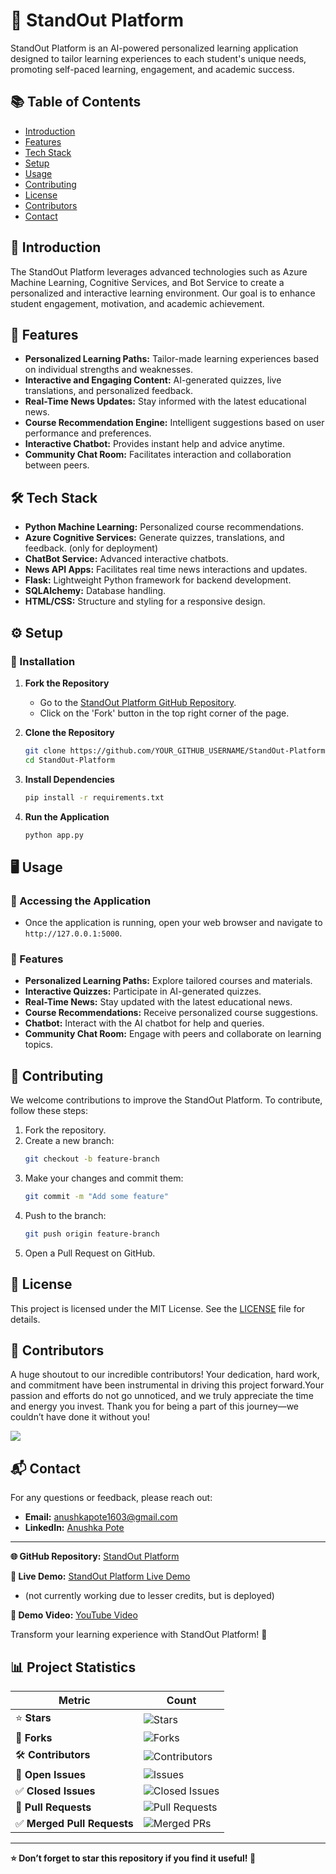 # 🌟 StandOut Platform

StandOut Platform is an AI-powered personalized learning application designed to tailor learning experiences to each student's unique needs, promoting self-paced learning, engagement, and academic success.

## 📚 Table of Contents
- [Introduction](#introduction)
- [Features](#features)
- [Tech Stack](#tech-stack)
- [Setup](#setup)
- [Usage](#usage)
- [Contributing](#contributing)
- [License](#license)
- [Contributors](#contributors)
- [Contact](#contact)

## 🚀 Introduction
The StandOut Platform leverages advanced technologies such as Azure Machine Learning, Cognitive Services, and Bot Service to create a personalized and interactive learning environment. Our goal is to enhance student engagement, motivation, and academic achievement.

## 🌈 Features
- **Personalized Learning Paths:** Tailor-made learning experiences based on individual strengths and weaknesses.
- **Interactive and Engaging Content:** AI-generated quizzes, live translations, and personalized feedback.
- **Real-Time News Updates:** Stay informed with the latest educational news.
- **Course Recommendation Engine:** Intelligent suggestions based on user performance and preferences.
- **Interactive Chatbot:** Provides instant help and advice anytime.
- **Community Chat Room:** Facilitates interaction and collaboration between peers.

## 🛠️ Tech Stack
- **Python Machine Learning:** Personalized course recommendations.
- **Azure Cognitive Services:** Generate quizzes, translations, and feedback. (only for deployment)
- **ChatBot Service:** Advanced interactive chatbots.
- **News API Apps:** Facilitates real time news interactions and updates.
- **Flask:** Lightweight Python framework for backend development.
- **SQLAlchemy:** Database handling.
- **HTML/CSS:** Structure and styling for a responsive design.

## ⚙️ Setup
### 🔧 Installation
1. **Fork the Repository**
   - Go to the [StandOut Platform GitHub Repository](https://github.com/Anushka-Pote/StandOut-Platform).
   - Click on the 'Fork' button in the top right corner of the page.

2. **Clone the Repository**
   ```bash
   git clone https://github.com/YOUR_GITHUB_USERNAME/StandOut-Platform.git
   cd StandOut-Platform
   ```

3. **Install Dependencies**
   ```bash
   pip install -r requirements.txt
   ```

4. **Run the Application**
   ```bash
   python app.py
   ```

## 🖥️ Usage
### 🔑 Accessing the Application
- Once the application is running, open your web browser and navigate to `http://127.0.0.1:5000`.

### 🌟 Features
- **Personalized Learning Paths:** Explore tailored courses and materials.
- **Interactive Quizzes:** Participate in AI-generated quizzes.
- **Real-Time News:** Stay updated with the latest educational news.
- **Course Recommendations:** Receive personalized course suggestions.
- **Chatbot:** Interact with the AI chatbot for help and queries.
- **Community Chat Room:** Engage with peers and collaborate on learning topics.

## 🤝 Contributing
We welcome contributions to improve the StandOut Platform. To contribute, follow these steps:
1. Fork the repository.
2. Create a new branch:
   ```bash
   git checkout -b feature-branch
   ```
3. Make your changes and commit them:
   ```bash
   git commit -m "Add some feature"
   ```
4. Push to the branch:
   ```bash
   git push origin feature-branch
   ```
5. Open a Pull Request on GitHub.

## 📝 License
This project is licensed under the MIT License. See the [LICENSE](LICENSE) file for details.


## 🤝 Contributors
A huge shoutout to our incredible contributors! Your dedication, hard work, and commitment have been instrumental in driving this project forward.Your passion and efforts do not go unnoticed, and we truly appreciate the time and energy you invest. Thank you for being a part of this journey—we couldn’t have done it without you! 

<a href="https://github.com/Anushka-Pote/StandOut-Platform/graphs/contributors">
  <img src="https://contrib.rocks/image?repo=Anushka-Pote/StandOut-Platform" />
</a>

## 📬 Contact
For any questions or feedback, please reach out:
- **Email:** [anushkapote1603@gmail.com](mailto:anushkapote1603@gmail.com)
- **LinkedIn:** [Anushka Pote](https://www.linkedin.com/in/anushka-pote/)

---

**🌐 GitHub Repository:** [StandOut Platform](https://github.com/Anushka-Pote/StandOut-Platform)

**🚀 Live Demo:** [StandOut Platform Live Demo](https://standout.southindia.cloudapp.azure.com)
- (not currently working due to lesser credits, but is deployed)

**🎥 Demo Video:** [YouTube Video](https://youtu.be/1NY3N_C25pA?si=k3j-cidiIlqPvJxe)

Transform your learning experience with StandOut Platform! 🎉

## 📊 Project Statistics

| **Metric**             | **Count**                      |
|------------------------|--------------------------------|
| ⭐ **Stars**            | ![Stars](https://img.shields.io/github/stars/Anushka-Pote/StandOut-Platform?style=social) |
| 🍴 **Forks**            | ![Forks](https://img.shields.io/github/forks/Anushka-Pote/StandOut-Platform?style=social) |
| 🛠️ **Contributors**     | ![Contributors](https://img.shields.io/github/contributors/Anushka-Pote/StandOut-Platform) |
| 📝 **Open Issues**      | ![Issues](https://img.shields.io/github/issues/Anushka-Pote/StandOut-Platform) |
| ✅ **Closed Issues**    | ![Closed Issues](https://img.shields.io/github/issues-closed/Anushka-Pote/StandOut-Platform) |
| 📌 **Pull Requests**    | ![Pull Requests](https://img.shields.io/github/issues-pr/Anushka-Pote/StandOut-Platform) |
| ✅ **Merged Pull Requests** | ![Merged PRs](https://img.shields.io/github/issues-pr-closed/Anushka-Pote/StandOut-Platform) |

---



**⭐ Don’t forget to star this repository if you find it useful! 🚀**

